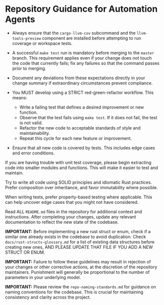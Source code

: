 # Repository Guidance for Automation Agents

- Always ensure that the `cargo-llvm-cov` subcommand and the `llvm-tools-preview` component are installed before attempting to run coverage or workspace tests.
- A successful `make test` run is mandatory before merging to the `master` branch. This requirement applies even if your change does not touch the code that currently fails; fix any failures so that the command passes prior to merging.
- Document any deviations from these expectations directly in your change summary if extraordinary circumstances prevent compliance.

- You MUST develop using a STRICT red-green-refactor workflow. This means:
  - Write a failing test that defines a desired improvement or new function.
  - Observe that the test fails using `make test`. If it does not fail, the test is not valid.
  - Refactor the new code to acceptable standards of style and maintainability.
  - Repeat this cycle for each new feature or improvement.

- Ensure that all new code is covered by tests. This includes edge cases and error conditions.

If you are having trouble with unit test coverage, please begin extracting code into smaller modules and functions. This will make it easier to test and maintain.

Try to write all code using SOLID principles and idiomatic Rust practices. Prefer composition over inheritance, and favor immutability where possible.

When writing tests, prefer property-based testing where applicable. This can help uncover edge cases that you might not have considered.

Read ALL `README.md` files in the repository for additional context and instructions. After completing your changes, update any relevant documentation to reflect the new state of the codebase.

**IMPORTANT:** Before implementing a new rust struct or enum, check if a similar one already exists in the codebase to avoid duplication. Check `docs/rust-structs-glossary.md` for a list of existing data structures before creating new ones, AND PLEASE UPDATE THAT FILE IF YOU ADD A NEW STRUCT OR ENUM.

**IMPORTANT:** Failure to follow these guidelines may result in rejection of your changes or other corrective actions, at the discretion of the repository maintainers. Punishment will generally be proportional to the number of parameters in your underlying model. 

**IMPORTANT:** Please review the `repo-naming-standards.md` for guidance on naming conventions for the codebase. This is crucial for maintaining consistency and clarity across the project.
